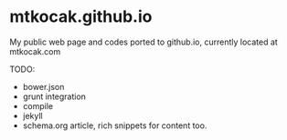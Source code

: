 # mtkocak.github.io
My public web page and codes ported to github.io, currently located at mtkocak.com

TODO:

- bower.json
- grunt integration
- compile
- jekyll
- schema.org article, rich snippets for content too.
